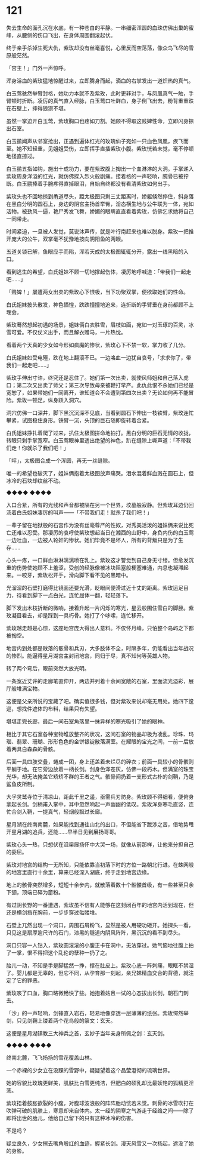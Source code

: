 # 121

失去生命的面孔沉在水底，有一种苍白的平静。一串细密浑圆的血珠仿佛出巢的蜜峰，从腰侧的伤口飞出，在身体周围翻滚起伏。

终于亲手杀掉生死大仇，紫玫却没有丝毫喜悦，心里反而空荡荡，像众鸟飞尽的雪原般茫然。

「宫主！」门外一声惊呼。

浑身浴血的紫玫猛地惊醒过来，立即腾身而起，滴血的右掌发出一道炽热的真气。

白玉莺骇然举臂封格，她功力本就不及紫玫，此时更非对手，与凤凰真气一触，手臂顿时折断。凌厉的真气直入经脉，白玉莺口吐鲜血，身子倒飞出去，粉背重重跌在石壁上，摔得狼狈不堪。

虽然一掌迫开白玉莺，紫玫胸口也疼如刀割。她顾不得取这贱婢性命，立即闪身掠出石室。

白玉鹂闻声从邻室抢出，正遇到遍体红光的玫瑰仙子宛如一只血色凤凰，疾飞而至。她不知轻重，见姐姐受伤，立即挥手直插紫玫小腹。紫玫恍若未觉，毫不停顿地径直掠过。

白玉鹂五指如钩，施出十成功力，要在紫玫腹上掏出一个血淋淋的大洞。手掌递入紫玫周身洋溢的红光，就仿佛探入烈火般剧痛。接着格的一声轻响，腕骨已被拧断。白玉鹂捧着手腕疼得直掉眼泪，自始自终都没有看清紫玫如何出手。

紫玫头也不回地掠到甬道尽头，距太极图只剩三丈距离时，娇躯倏然停住，斜身落在黑白分明的圆石上，身边的阴宫主扬首举臀，淫态横生地与公牛联为一体，宛如活物。被劲风一逼，艳尸秀发飞舞，娇媚的眼睛直直看着紫玫，仿佛乞求她将自己一同带走。

时间紧迫，一旦被人发觉，莫说沐声传，就是叶行南赶来也难以脱身。紫玫一把推开庞大的公牛，双掌毫不犹豫地按向阴阳鱼的两眼。

五道关锁已解，鱼眼应手而陷，浑若天成的太极图辄辄分开，露出一线黑暗的入口。

看到逃生的希望，白氏姐妹不顾一切地撑起伤体，凄厉地呼喊道：「带我们一起走吧……」

「贱婢！」屡遭两女出卖的紫玫心下恨极，当下功聚双掌，便欲取她们的性命。

白氏姐妹披头散发，神色恓惶，跌跌撞撞地追来，连折断的手臂垂在身前都顾不上理会。

紫玫蓦然想起初遇的场景，姐妹俩白衣胜雪，眉枝如画，宛如一对玉琢的百灵，冰雪可爱。不仅仗义出手，而且解衣赠马，一片热忱。

看着两个天真的少女如今形如疯魔的惨状，紫玫心下不禁一软，掌力收了几分。

白氏姐妹如受电殛，跌在地上翻滚不已。一边咯血一边犹自哀号，「求求你了，带我们一起走吧……」

紫玫手伸出寸许，终究还是忍住了。她们第一次出卖，就使风师姐和自己落入虎口；第二次又出卖了师父；第三次导致母亲被鞭打早产。此仇此恨不杀她们已经是宽恕了，如果带她们一同离开，谁知道会不会遭到第四次出卖？无论如何再不能冒险。紫玫一顿足，纵身跃入洞穴。

洞穴仿佛一口深井，脚下黑沉沉深不见底，当看到圆石下伸出一枝铁臂，紫玫连忙攀紧，试图稳住身形。铁臂一沉，头顶的巨石随即旋转着合紧。

白氏姐妹挣扎着爬了过来，扒住太极图拼命地拍打。黑白分明的巨石无情的收拢，转眼只剩手掌宽窄。白玉莺眼神里透出绝望的神色，趴在缝隙上嘶声道：「不带我们走！你就杀了我们吧！」

「呯」，太极图合成一个浑圆，再无一丝缝隙。

唯一的希望也破灭了，姐妹俩抱着太极图放声痛哭。泪水混着鲜血溅在圆石上，但冰冷的石块却纹丝不动。

◆◆◆◆ ◆◆◆◆

入口合紧，所有的光线和声音都被隔在另一个世界，坟墓般寂静。但紫玫耳边仍回汤着白氏姐妹凄厉的叫声——「不带我们走！就杀了我们吧！」

一辈子留在地狱般的石宫作为没有丝毫尊严的性奴，对秀美活泼的姐妹俩来说比死亡还难以忍受。那凄厉的哀呼使紫玫想起当日在湘西的山野中，身负内伤的白玉莺一边吐血，一边被人轮奸的惨状。她们毕竟不是坏人，所有的背叛只是为了生存……

心头一疼，一口鲜血淋淋漓漓喷在乳上。紫玫这才警觉到自己身无寸缕。但愈发沉重的伤势使她顾不上羞涩，受创的经脉像被冰块阻塞般梗塞难通，内息也凝滞起来。一咬牙，紫玫松开手，滑向脚下看不见的黑暗中。

光溜溜的石壁打磨得比镜面还要光滑，眨眼间便滑过近十丈的距离。紫玫运足目力，待看到脚下一点白光，连忙屈体一翻，轻轻落下。

脚下发出木枝折断的微响，接着升起一片闪烁的寒光，星云般围住雪白的脚胫。紫玫凝目看去，却是踩到一具朽骨。她打了个哆嗦，连忙移开。

紫玫越走越是心惊，这座地宫庞大得出人意料。不仅怀月峰，只怕整个岛屿之下都被掏空。

地宫内到处都是散落的骸骨和兵刃，大多肢体不全，时隔多年，仍能看出当年战况的惨烈。能逼得星月湖宫主封闭地宫，同归于尽，真不知何等英雄人物。

转了两个弯后，眼前突然大放光明。

一条宽近丈许的走廊笔直伸开，两边并列着十余间宽敞的石室，里面流光溢彩，展厅般堆满宝物。

这便是父亲所说的宝藏了吧。确实值很多钱，但对紫玫来说却毫无用处。她四下逡巡，想找件遮体的布料，结果只有失望。

堪堪走完长廊，最后一间石室角落里一抹异样的寒光吸引了她的眼神。

相比于其它石室各种宝物堆放整齐的状况，这间石室的物品却极为凌乱。珍珠、玛瑙、翡翠、珊瑚、形形色色的金饼银锭散落满室。在耀眼的宝光之间，一前一后放着两具白森森的骨骸。

后面一具四肢交叠，蜷成一团，身上还盖着未烂尽的碎衣；前面一具较小的骨骸则平躺于地。在它旁边放着一柄长剑。剑身色泽苍灰，仿佛一段朽木。但满室的珠宝光华，却无法掩盖它矫矫不群的王者之气。骸骨间扔着一支形式古朴的剑鞘，乃是鲨鱼皮所制。

大孚灵鹫寺位于清凉山，距此千里之遥，亟需兵刃防身。紫玫顾不得细看，便俯身拿起长剑。剑柄甫入掌中，耳中忽然响起一声幽幽的低叹。紫玫浑身寒毛直竖，连忙合剑入鞘，一提真气，轻烟般飘过长廊。

星月湖在终南南麓，如果能找到通往山北的出口，不但能省下跋涉之苦，借地势甩开星月湖的追兵，还能……早半日见到展扬哥哥。

紫玫心头一热，只想伏在沮渠展扬怀中大哭一场，就像从前那样，让他来分担自己的委屈。

紫玫对地宫的结构一无所知，只能依靠当初落下时的方位一路朝北行进。在蛛网般的地宫里直行十余里，算来已经深入湖底，终于走到地宫边缘。

地上的骸骨突然增多，短短十余步内，就散落着数十个骷髅首级，有一些甚至只余下颌，顶端已碎为齑粉。

有过阴长野的一番遭遇，紫玫虽不信有人能够在这封闭百年的地宫内活到现在，但还是横剑挡在胸前，一步步穿过骷髅堆。

石壁上兀然出现一个洞口，周围石屑粉飞，显然是被人用硬功砸开。她探头一看，只见这是扇厚逾尺许的石门，漆黑的隧道内阴风阵阵，黑沉沉的看不到尽头。

洞口只容一人钻入，紫玫圆滚滚的小腹正卡在洞中，无法穿过。她气恼地往腹上拍了一掌，恨不得把这个乱伦的孽种一扔了之。

胎儿一动，不知是手是脚猛然一挣，撑在肚皮上。紫玫心底一阵刺痛，眼眶不禁湿了。婴儿都是无辜的，但它不同，从孕育那一刻起，亲兄妹精血交合的背德，就注定了它的罪恶。

紫玫咳了口血，胸口略微畅快了些。她抱着姑且一试的心态拔出长剑，朝石门刺去。

「沙」的一声轻响，剑锋直入岩石，轻易地像穿透一层薄薄的纸张。紫玫愕然举剑，只见剑鞘上镂着两个花鸟般的篆文：玄天。

这便是星月湖镇教三大神兵之首，玄妙子当年亲身所佩之剑：玄天剑。

◆◆◆◆ ◆◆◆◆

终南北麓，飞飞扬扬的雪花覆盖山林。

一个赤裸的少女立在没踝的雪野中，疑疑望着这个晶莹澄彻的琉璃世界。

她的容貌比玫瑰更鲜美，肌肤比白雪更纯洁，但肥白的硕乳却比最妖艳的狐精更淫荡。

紫玫捂着鼓胀欲裂的小腹，对腹球波浪般的阵阵胎动恍若未觉。刺骨的冰雪吹打在吹弹可破的肌肤上，寒意却来自体内。太一经的阴寒之气游走于经络之间——除了即将出世的胎儿，他给自己留下的只有这种冰冷的伤害。

不是吗？

疑立良久，少女擦去嘴角殷红的血迹，握紧长剑。漫天风雪又一次扬起，遮没了她的身影。

